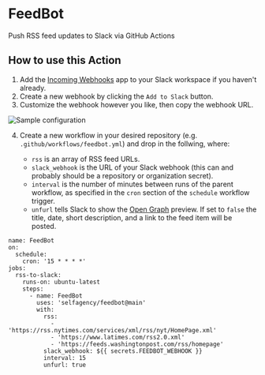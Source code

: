 # FeedBot

Push RSS feed updates to Slack via GitHub Actions

## How to use this Action

1. Add the [Incoming Webhooks](https://slack.com/apps/A0F7XDUAZ-incoming-webhooks) app to your Slack workspace if you haven't already.
2. Create a new webhook by clicking the `Add to Slack` button.
3. Customize the webhook however you like, then copy the webhook URL.

![Sample configuration](https://user-images.githubusercontent.com/2541728/158685833-7a221c22-c5a9-4221-8e93-0003f89a92a8.png)

4. Create a new workflow in your desired repository (e.g. `.github/workflows/feedbot.yml`) and drop in the follwing, where:

   - `rss` is an array of RSS feed URLs.
   - `slack_webhook` is the URL of your Slack webhook (this can and probably
     should be a repository or organization secret).
   - `interval` is the number of minutes between runs of the parent workflow, as
     specified in the `cron` section of the `schedule` workflow trigger.
   - `unfurl` tells Slack to show the [Open Graph](https://ogp.me/) preview. If
     set to `false` the title, date, short description, and a link to the feed item
     will be posted.

```
name: FeedBot
on:
  schedule:
    cron: '15 * * * *'
jobs:
  rss-to-slack:
    runs-on: ubuntu-latest
    steps:
      - name: FeedBot
        uses: 'selfagency/feedbot@main'
        with:
          rss:
            - 'https://rss.nytimes.com/services/xml/rss/nyt/HomePage.xml'
            - 'https://www.latimes.com/rss2.0.xml'
            - 'https://feeds.washingtonpost.com/rss/homepage'
          slack_webhook: ${{ secrets.FEEDBOT_WEBHOOK }}
          interval: 15
          unfurl: true
```
